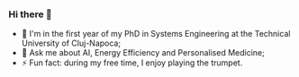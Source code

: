 ### Hi there 👋
- 🌱 I'm in the first year of my PhD in Systems Engineering at the Technical University of Cluj-Napoca;
- 💬 Ask me about AI, Energy Efficiency and Personalised Medicine;
- ⚡ Fun fact: during my free time, I enjoy playing the trumpet.
